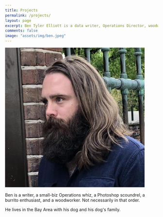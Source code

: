 ```yaml
---
title: Projects
permalink: /projects/
layout: page
excerpt: Ben Tyler Elliott is a data writer, Operations Director, woodworker, Photoshop scoundrel, and burrito enthusiast. Not necessarily in that order. He lives in the Bay Area.
comments: false
image: "assets/img/ben.jpeg"
---
```

![Alt text](/assets/img/ben.png)

Ben is a writer, a small-biz Operations whiz, a Photoshop scoundrel, a burrito enthusiast, and a woodworker. Not necessarily in that order.

He lives in the Bay Area with his dog and his dog's family.
